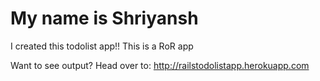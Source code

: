 # My name is Shriyansh
I created this todolist app!!
This is a RoR app

Want to see output?
Head over to:
http://railstodolistapp.herokuapp.com

